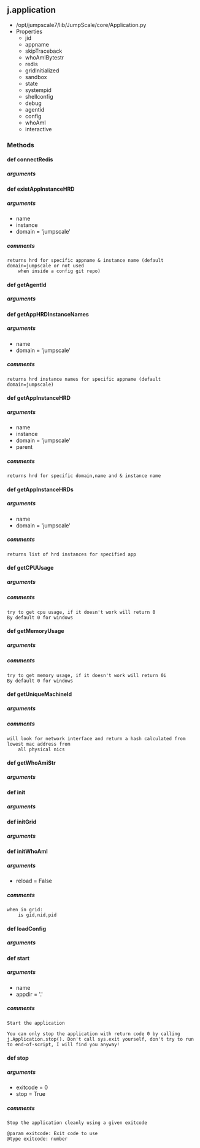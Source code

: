 <!-- toc -->
## j.application

- /opt/jumpscale7/lib/JumpScale/core/Application.py
- Properties
    - jid
    - appname
    - skipTraceback
    - whoAmIBytestr
    - redis
    - gridInitialized
    - sandbox
    - state
    - systempid
    - shellconfig
    - debug
    - agentid
    - config
    - whoAmI
    - interactive

### Methods

#### def connectRedis 

##### arguments

#### def existAppInstanceHRD 

##### arguments

- name
- instance
- domain = 'jumpscale'

##### comments

```
returns hrd for specific appname & instance name (default domain=jumpscale or not used
    when inside a config git repo)

```

#### def getAgentId 

##### arguments

#### def getAppHRDInstanceNames 

##### arguments

- name
- domain = 'jumpscale'

##### comments

```
returns hrd instance names for specific appname (default domain=jumpscale)

```

#### def getAppInstanceHRD 

##### arguments

- name
- instance
- domain = 'jumpscale'
- parent

##### comments

```
returns hrd for specific domain,name and & instance name

```

#### def getAppInstanceHRDs 

##### arguments

- name
- domain = 'jumpscale'

##### comments

```
returns list of hrd instances for specified app

```

#### def getCPUUsage 

##### arguments

##### comments

```
try to get cpu usage, if it doesn't work will return 0
By default 0 for windows

```

#### def getMemoryUsage 

##### arguments

##### comments

```
try to get memory usage, if it doesn't work will return 0i
By default 0 for windows

```

#### def getUniqueMachineId 

##### arguments

##### comments

```
will look for network interface and return a hash calculated from lowest mac address from
    all physical nics

```

#### def getWhoAmiStr 

##### arguments

#### def init 

##### arguments

#### def initGrid 

##### arguments

#### def initWhoAmI 

##### arguments

- reload = False

##### comments

```
when in grid:
    is gid,nid,pid

```

#### def loadConfig 

##### arguments

#### def start 

##### arguments

- name
- appdir = '.'

##### comments

```
Start the application

You can only stop the application with return code 0 by calling
j.Application.stop(). Don't call sys.exit yourself, don't try to run
to end-of-script, I will find you anyway!

```

#### def stop 

##### arguments

- exitcode = 0
- stop = True

##### comments

```
Stop the application cleanly using a given exitcode

@param exitcode: Exit code to use
@type exitcode: number

```

